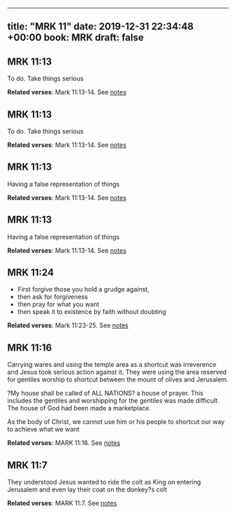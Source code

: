 
---
title: "MRK 11"
date: 2019-12-31 22:34:48 +00:00
book: MRK
draft: false
---

## MRK 11:13

To do. Take things serious

**Related verses**: Mark 11:13-14. See [notes](https://my.bible.com/notes/3332131438598021444)


## MRK 11:13

To do. Take things serious

**Related verses**: Mark 11:13-14. See [notes](https://my.bible.com/notes/3332117036557656314)


## MRK 11:13

Having a false representation of things

**Related verses**: Mark 11:13-14. See [notes](https://my.bible.com/notes/3332131438237311298)


## MRK 11:13

Having a false representation of things

**Related verses**: Mark 11:13-14. See [notes](https://my.bible.com/notes/3332117036566044924)


## MRK 11:24

- First forgive those you hold a grudge against, 
- then ask for forgiveness 
- then pray for what you want 
- then speak it to existence by faith without doubting

**Related verses**: Mark 11:23-25. See [notes](https://my.bible.com/notes/3214767678057865569)


## MRK 11:16

Carrying wares and using the temple area as a shortcut was irreverence and Jesus took serious action against it. They were using the area reserved for gentiles worship to shortcut between the mount of olives and Jerusalem.

?My house shall be called of ALL NATIONS? a house of prayer. This includes the gentiles and worshipping for the gentiles was made difficult. The house of God had been made a marketplace.

As the body of Christ, we cannot use him or his people to shortcut our way to achieve what we want

**Related verses**: MARK 11:16. See [notes](https://my.bible.com/notes/2887069265331741630)


## MRK 11:7

They understood Jesus wanted to ride the colt as King on entering Jerusalem and even lay their coat on the donkey?s colt

**Related verses**: MARK 11:7. See [notes](https://my.bible.com/notes/2887062191856149402)

